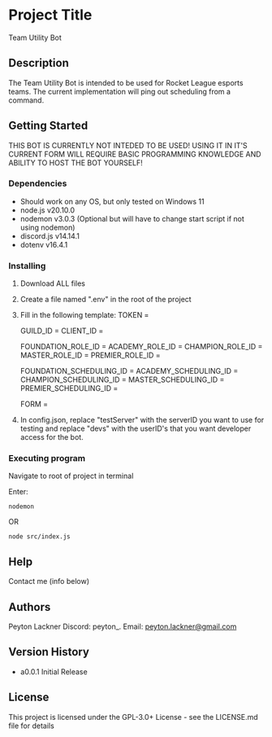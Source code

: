 # Project Title

Team Utility Bot

## Description

The Team Utility Bot is intended to be used for Rocket League esports teams. The current implementation will ping out scheduling from a command.

## Getting Started

THIS BOT IS CURRENTLY NOT INTEDED TO BE USED! USING IT IN IT'S CURRENT FORM WILL REQUIRE BASIC PROGRAMMING KNOWLEDGE AND ABILITY TO HOST THE BOT YOURSELF!

### Dependencies

* Should work on any OS, but only tested on Windows 11
* node.js v20.10.0
* nodemon v3.0.3 (Optional but will have to change start script if not using nodemon)
* discord.js v14.14.1
* dotenv v16.4.1

### Installing

1. Download ALL files
2. Create a file named ".env" in the root of the project
3. Fill in the following template:
    TOKEN =

    GUILD_ID =
    CLIENT_ID =

    FOUNDATION_ROLE_ID =
    ACADEMY_ROLE_ID =
    CHAMPION_ROLE_ID =
    MASTER_ROLE_ID =
    PREMIER_ROLE_ID =

    FOUNDATION_SCHEDULING_ID =
    ACADEMY_SCHEDULING_ID =
    CHAMPION_SCHEDULING_ID =
    MASTER_SCHEDULING_ID =
    PREMIER_SCHEDULING_ID =

    FORM =

4. In config.json, replace "testServer" with the serverID you want to use for testing and replace "devs" with the userID's that you want developer access for the bot.

### Executing program

Navigate to root of project in terminal

Enter:
```
nodemon
```
OR
```
node src/index.js
```

## Help

Contact me (info below)

## Authors

Peyton Lackner
    Discord: peyton_.
    Email: peyton.lackner@gmail.com

## Version History

* a0.0.1
    Initial Release

## License

This project is licensed under the GPL-3.0+ License - see the LICENSE.md file for details